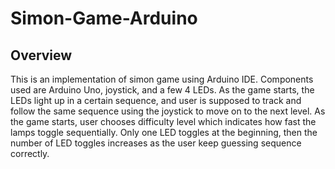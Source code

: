 # Simon-Game-Arduino

## Overview

This is an implementation of simon game using Arduino IDE. Components used are Arduino Uno, joystick, and a few 4 LEDs. As the game starts, the LEDs light up in a certain sequence, and user is supposed to track and follow the same sequence using the joystick to move on to the next level. As the game starts, user chooses difficulty level which indicates how fast the lamps toggle sequentially. Only one LED toggles at the beginning, then the number of LED toggles increases as the user keep guessing sequence correctly. 
